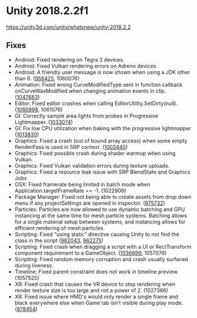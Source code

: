 # Unity 2018.2.2f1
https://unity3d.com/unity/whatsnew/unity-2018.2.2

## Fixes

<ul>
<li>Android: Fixed rendering on Tegra 3 devices.</li>
<li>Android: Fixed Vulkan rendering errors on Adreno devices</li>
<li>Android: A friendly user message is now shown when using a JDK other than 8. (<a href="https://issuetracker.unity3d.com/issues/android-builds-fail-with-java-9-jdk-and-unable-to-list-target-platforms-error">956425</a>, 1060076)</li>
<li>Animation: Fixed wrong CurveModifiedType sent in function callback onCurveWasModified when changing animation events in clip. (<a href="https://issuetracker.unity3d.com/issues/animationutility-dot-oncurvewasmodified-invokes-curvemodified-with-an-unknown-binding">1047683</a>)</li>
<li>Editor: Fixed editor crashes when calling EditorUtility.SetDirty(null). (<a href="https://issuetracker.unity3d.com/issues/editor-crashes-in-object-setdirty-when-passing-a-null-into-the-editorutility-dot-setdirty">1060898</a>, 1061076)</li>
<li>GI: Correctly sample area lights from probes in Progressive Lightmapper. (<a href="https://issuetracker.unity3d.com/issues/plm-sh-values-of-some-light-probes-are-unexpectedly-dark-when-using-area-light">1033074</a>)</li>
<li>GI: Fix low CPU utilization when baking with the progressive lightmapper (<a href="https://issuetracker.unity3d.com/issues/plm-cpu-is-underutilized-when-baking-multi-lightmaps">1013830</a>)</li>
<li>Graphics: Fixed a crash (out of bound array access) when some empty RenderPass is used in SRP context. (<a href="https://issuetracker.unity3d.com/issues/editor-crashes-in-gfxdevice-beginrenderpass-if-renderpass-dot-subpass-does-nothing">1002440</a>)</li>
<li>Graphics: Fixed possible crash during shader warmup when using Vulkan.</li>
<li>Graphics: Fixed Vulkan validation errors during texture uploads.</li>
<li>Graphics: Fixed a resource leak issue with SRP BlendState and Graphics Jobs</li>
<li>OSX: Fixed framerate being limited in batch mode when Application.targetFrameRate == -1. (1022906)</li>
<li>Package Manager: Fixed not being able to create assets from drop down menu if any projectSettings are opened in inspector. (<a href="https://issuetracker.unity3d.com/issues/assets-are-not-created-from-drop-down-menu-if-any-projectsettings-are-opened-in-inspector">975732</a>)</li>
<li>Particles: Particles are now allowed to use dynamic batching and GPU instancing at the same time for mesh particle systems. Batching allows for a single material setup between systems, and instancing allows for efficient rendering of mesh particles.</li>
<li>Scripting: Fixed "using static" directive causing Unity to not find the class in the script (<a href="https://issuetracker.unity3d.com/issues/default-argument-value-makes-the-editor-recognize-a-script-as-not-valid">962043</a>, <a href="https://issuetracker.unity3d.com/issues/using-static-directive-causes-unity-to-not-find-the-class-in-the-script">962275</a>)</li>
<li>Scripting: Fixed crash when dragging a script with a UI or RectTransform component requirement to a GameObject. (<a href="https://issuetracker.unity3d.com/issues/editor-crashes-when-adding-a-script-with-requirecomponent-typeof-text-to-a-parent-gameobject-with-no-text-component">1036699</a>, 1057076)</li>
<li>Scripting: Fixed random memory corruption and crash usually surfaced during liveness.</li>
<li>Timeline: Fixed parent constraint does not work in timeline preview. (1057525)</li>
<li>XR: Fixed crash that causes the VR device to stop rendering when render texture size is too large and not a power of 2. (1027366)</li>
<li>XR: Fixed issue where HMD's would only render a single frame and black everywhere else when Game tab isn't visible during play mode. (<a href="https://issuetracker.unity3d.com/issues/vr-during-play-mode-headset-rendering-breaks-if-scene-window-is-focused">878454</a>)</li>
</ul>
